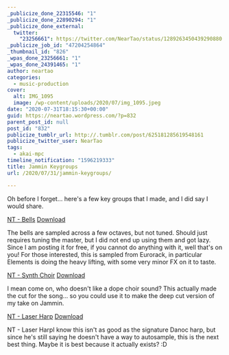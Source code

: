 ```yaml
---
_publicize_done_22315546: "1"
_publicize_done_22890294: "1"
_publicize_done_external:
  twitter:
    "23256661": https://twitter.com/NearTao/status/1289263450439290880
_publicize_job_id: "47204254864"
_thumbnail_id: "826"
_wpas_done_23256661: "1"
_wpas_done_24391465: "1"
author: neartao
categories:
  - music-production
cover:
  alt: IMG_1095
  image: /wp-content/uploads/2020/07/img_1095.jpeg
date: "2020-07-31T18:15:30+00:00"
guid: https://neartao.wordpress.com/?p=832
parent_post_id: null
post_id: "832"
publicize_tumblr_url: http://.tumblr.com/post/625181285619548161
publicize_twitter_user: NearTao
tags:
  - akai-mpc
timeline_notification: "1596219333"
title: Jammin Keygroups
url: /2020/07/31/jammin-keygroups/

---
```

Oh before I forget… here's a few key groups that I made, and I did say I would share.

[NT - Bells](/wp-content/uploads/2020/07/nt-bells.zip) [Download](/wp-content/uploads/2020/07/nt-bells.zip)

The bells are sampled across a few octaves, but not tuned. Should just requires tuning the master, but I did not end up using them and got lazy. Since I am posting it for free, if you cannot do anything with it, well that's on you! For those interested, this is sampled from Eurorack, in particular Elements is doing the heavy lifting, with some very minor FX on it to taste.

[NT - Synth Choir](/wp-content/uploads/2020/07/nt-synth-choir.zip) [Download](/wp-content/uploads/2020/07/nt-synth-choir.zip)

I mean come on, who doesn't like a dope choir sound? This actually made the cut for the song… so you could use it to make the deep cut version of my take on Jammin.

[NT - Laser Harp](/wp-content/uploads/2020/07/nt-laser-harp.zip) [Download](/wp-content/uploads/2020/07/nt-laser-harp.zip)

NT - Laser HarpI know this isn't as good as the signature Danoc harp, but since he's still saying he doesn't have a way to autosample, this is the next best thing. Maybe it is best because it actually exists? :D
